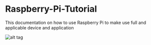 # Raspberry-Pi-Tutorial
This documentation on how to use Raspberry Pi to make use full and applicable device and application

![alt tag](https://github.com/NowDB/Raspberry-Pi-Tutorial/raw/main/install_1/Rasp%20Install%201.png)
